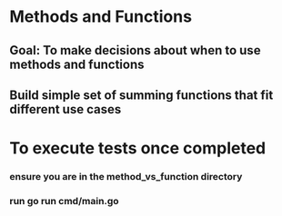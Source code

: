 # Methods and Functions
## Goal: To make decisions about when to use methods and functions
## Build simple set of summing functions that fit different use cases

# To execute tests once completed 
### ensure you are in the method_vs_function directory
### run go run cmd/main.go